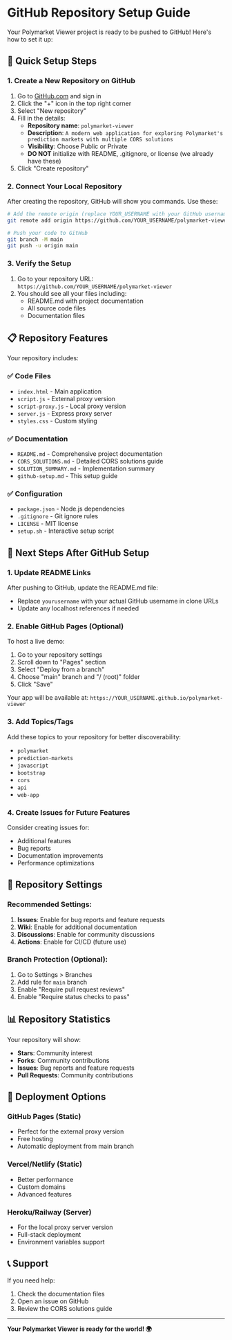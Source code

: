 # GitHub Repository Setup Guide

Your Polymarket Viewer project is ready to be pushed to GitHub! Here's how to set it up:

## 🚀 Quick Setup Steps

### 1. Create a New Repository on GitHub

1. Go to [GitHub.com](https://github.com) and sign in
2. Click the "+" icon in the top right corner
3. Select "New repository"
4. Fill in the details:
   - **Repository name**: `polymarket-viewer`
   - **Description**: `A modern web application for exploring Polymarket's prediction markets with multiple CORS solutions`
   - **Visibility**: Choose Public or Private
   - **DO NOT** initialize with README, .gitignore, or license (we already have these)
5. Click "Create repository"

### 2. Connect Your Local Repository

After creating the repository, GitHub will show you commands. Use these:

```bash
# Add the remote origin (replace YOUR_USERNAME with your GitHub username)
git remote add origin https://github.com/YOUR_USERNAME/polymarket-viewer.git

# Push your code to GitHub
git branch -M main
git push -u origin main
```

### 3. Verify the Setup

1. Go to your repository URL: `https://github.com/YOUR_USERNAME/polymarket-viewer`
2. You should see all your files including:
   - README.md with project documentation
   - All source code files
   - Documentation files

## 📋 Repository Features

Your repository includes:

### ✅ Code Files
- `index.html` - Main application
- `script.js` - External proxy version
- `script-proxy.js` - Local proxy version
- `server.js` - Express proxy server
- `styles.css` - Custom styling

### ✅ Documentation
- `README.md` - Comprehensive project documentation
- `CORS_SOLUTIONS.md` - Detailed CORS solutions guide
- `SOLUTION_SUMMARY.md` - Implementation summary
- `github-setup.md` - This setup guide

### ✅ Configuration
- `package.json` - Node.js dependencies
- `.gitignore` - Git ignore rules
- `LICENSE` - MIT license
- `setup.sh` - Interactive setup script

## 🎯 Next Steps After GitHub Setup

### 1. Update README Links
After pushing to GitHub, update the README.md file:
- Replace `yourusername` with your actual GitHub username in clone URLs
- Update any localhost references if needed

### 2. Enable GitHub Pages (Optional)
To host a live demo:

1. Go to your repository settings
2. Scroll down to "Pages" section
3. Select "Deploy from a branch"
4. Choose "main" branch and "/ (root)" folder
5. Click "Save"

Your app will be available at: `https://YOUR_USERNAME.github.io/polymarket-viewer`

### 3. Add Topics/Tags
Add these topics to your repository for better discoverability:
- `polymarket`
- `prediction-markets`
- `javascript`
- `bootstrap`
- `cors`
- `api`
- `web-app`

### 4. Create Issues for Future Features
Consider creating issues for:
- Additional features
- Bug reports
- Documentation improvements
- Performance optimizations

## 🔧 Repository Settings

### Recommended Settings:
1. **Issues**: Enable for bug reports and feature requests
2. **Wiki**: Enable for additional documentation
3. **Discussions**: Enable for community discussions
4. **Actions**: Enable for CI/CD (future use)

### Branch Protection (Optional):
1. Go to Settings > Branches
2. Add rule for `main` branch
3. Enable "Require pull request reviews"
4. Enable "Require status checks to pass"

## 📊 Repository Statistics

Your repository will show:
- **Stars**: Community interest
- **Forks**: Community contributions
- **Issues**: Bug reports and feature requests
- **Pull Requests**: Community contributions

## 🚀 Deployment Options

### GitHub Pages (Static)
- Perfect for the external proxy version
- Free hosting
- Automatic deployment from main branch

### Vercel/Netlify (Static)
- Better performance
- Custom domains
- Advanced features

### Heroku/Railway (Server)
- For the local proxy server version
- Full-stack deployment
- Environment variables support

## 📞 Support

If you need help:
1. Check the documentation files
2. Open an issue on GitHub
3. Review the CORS solutions guide

---

**Your Polymarket Viewer is ready for the world! 🌍**
